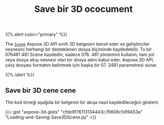 ﻿---
title: Save bir 3D ococument
type: docs
weight: 20
url: /tr/python-net/save-a-3d-document/
description: To Aspose.3D API cene cene sınıfı 3D belgesini temsil eder ve geliştiriciler nesnesini herhangi bir desteklenen dosya biçiminde kaydedebilir.
---
{{% alert color="primary" %}} 

The [`Scene`](https://reference.aspose.com/3d/net/aspose.threed/scene) Aspose.3D API sınıfı 3D belgesini temsil eder ve geliştiriciler nesnesini herhangi bir desteklenen dosya biçiminde kaydedebilir. To bir 076481 481 Scene kaydedin, sadece 076. 481 yöntemini kullanın, tam yol veya dosya akışı nesnesi olan bir dosya adını kabul eder. Aspose.3D API, çıkış dosyası formatını belirtmek için başka bir 07. 3481 parametresi sunar.

{{% /alert %}} 
## **Save bir 3D cene cene**


The kod örneği aşağıda bir belgenin bir akışa nasıl kaydedileceğini gösterir.

{{< gist "aspose-3d-gists" "cfde9f76113134443c76608c1d19453a" "Loading-and-Saving-Save3DScene.py" >}}
